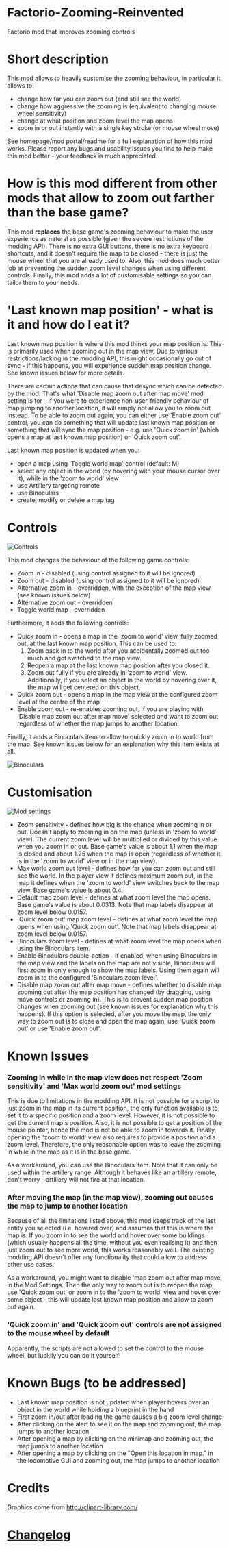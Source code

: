 # Factorio-Zooming-Reinvented
Factorio mod that improves zooming controls


# Short description

This mod allows to heavily customise the zooming behaviour, in particular it allows to:

* change how far you can zoom out (and still see the world)
* change how aggressive the zooming is (equivalent to changing mouse wheel sensitivity)
* change at what position and zoom level the map opens
* zoom in or out instantly with a single key stroke (or mouse wheel move)

See homepage/mod portal/readme for a full explanation of how this mod works. Please report any bugs and usability issues you find to help make this mod better - your feedback is much appreciated.


# How is this mod different from other mods that allow to zoom out farther than the base game?

This mod **replaces** the base game's zooming behaviour to make the user experience as natural as possible (given the severe restrictions of the modding API). There is no extra GUI buttons, there is no extra keyboard shortcuts, and it doesn't require the map to be closed - there is just the mouse wheel that you are already used to. Also, this mod does much better job at preventing the sudden zoom level changes when using different controls. Finally, this mod adds a lot of customisable settings so you can tailor them to your needs.


# 'Last known map position' - what is it and how do I eat it?

Last known map position is where this mod thinks your map position is. This is primarily used when zooming out in the map view. Due to various restrictions/lacking in the modding API, this might occasionally go out of sync - if this happens, you will experience sudden map position change. See known issues below for more details.

There are certain actions that can cause that desync which can be detected by the mod. That's what 'Disable map zoom out after map move' mod setting is for - if you were to experience non-user-friendly behaviour of map jumping to another location, it will simply not allow you to zoom out instead. To be able to zoom out again, you can either use 'Enable zoom out' control, you can do something that will update last known map position or something that will sync the map position - e.g. use 'Quick zoom in' (which opens a map at last known map position) or 'Quick zoom out'.

Last known map position is updated when you:

* open a map using 'Toggle world map' control (default: M)
* select any object in the world (by hovering with your mouse cursor over it), while in the 'zoom to world' view
* use Artillery targeting remote
* use Binoculars
* create, modify or delete a map tag


# Controls

![Controls](https://raw.githubusercontent.com/Jarcionek/Factorio-Zooming-Reinvented/master/screenshots/controls.png)

This mod changes the behaviour of the following game controls:

* Zoom in - disabled (using control assigned to it will be ignored)
* Zoom out - disabled (using control assigned to it will be ignored)
* Alternative zoom in - overridden, with the exception of the map view (see known issues below)
* Alternative zoom out - overridden
* Toggle world map - overridden

Furthermore, it adds the following controls:

* Quick zoom in - opens a map in the 'zoom to world' view, fully zoomed out, at the last known map position. This can be used to:
    1. Zoom back in to the world after you accidentally zoomed out too much and got switched to the map view.
    2. Reopen a map at the last known map position after you closed it.
    3. Zoom out fully if you are already in 'zoom to world' view. Additionally, if you select an object in the world by hovering over it, the map will get centered on this object.
* Quick zoom out - opens a map in the map view at the configured zoom level at the centre of the map
* Enable zoom out - re-enables zooming out, if you are playing with 'Disable map zoom out after map move' selected and want to zoom out regardless of whether the map jumps to another location.

Finally, it adds a Binoculars item to allow to quickly zoom in to world from the map. See known issues below for an explanation why this item exists at all.

![Binoculars](https://raw.githubusercontent.com/Jarcionek/Factorio-Zooming-Reinvented/master/screenshots/binoculars-screenshot.png)


# Customisation

![Mod settings](https://raw.githubusercontent.com/Jarcionek/Factorio-Zooming-Reinvented/master/screenshots/mod-settings.png)

* Zoom sensitivity - defines how big is the change when zooming in or out. Doesn't apply to zooming in on the map (unless in 'zoom to world' view). The current zoom level will be multiplied or divided by this value when you zoom in or out. Base game's value is about 1.1 when the map is closed and about 1.25 when the map is open (regardless of whether it is in the 'zoom to world' view or in the map view).
* Max world zoom out level - defines how far you can zoom out and still see the world. In the player view it defines maximum zoom out, in the map it defines when the 'zoom to world' view switches back to the map view. Base game's value is about 0.4.
* Default map zoom level - defines at what zoom level the map opens. Base game's value is about 0.0313. Note that map labels disappear at zoom level below 0.0157.
* 'Quick zoom out' map zoom level - defines at what zoom level the map opens when using 'Quick zoom out'. Note that map labels disappear at zoom level below 0.0157.
* Binoculars zoom level - defines at what zoom level the map opens when using the Binoculars item.
* Enable Binoculars double-action - if enabled, when using Binoculars in the map view and the labels on the map are not visible, Binoculars will first zoom in only enough to show the map labels. Using them again will zoom in to the configured 'Binoculars zoom level'.
* Disable map zoom out after map move - defines whether to disable map zooming out after the map position has changed (by dragging, using move controls or zooming in). This is to prevent sudden map position changes when zooming out (see known issues for explanation why this happens). If this option is selected, after you move the map, the only way to zoom out is to close and open the map again, use 'Quick zoom out' or use 'Enable zoom out'.


# Known Issues

### Zooming in while in the map view does not respect 'Zoom sensitivity' and 'Max world zoom out' mod settings

This is due to limitations in the modding API. It is not possible for a script to just zoom in the map in its current position, the only function available is to set it to a specific position and a zoom level. However, it is not possible to get the current map's position. Also, it is not possible to get a position of the mouse pointer, hence the mod is not be able to zoom in towards it. Finally, opening the 'zoom to world' view also requires to provide a position and a zoom level. Therefore, the only reasonable option was to leave the zooming in while in the map as it is in the base game.

As a workaround, you can use the Binoculars item. Note that it can only be used within the artillery range. Although it behaves like an artillery remote, don't worry - artillery will not fire at that location.

### After moving the map (in the map view), zooming out causes the map to jump to another location

Because of all the limitations listed above, this mod keeps track of the last entity you selected (i.e. hovered over) and assumes that this is where the map is. If you zoom in to see the world and hover over some buildings (which usually happens all the time, without you even realising it) and then just zoom out to see more world, this works reasonably well. The existing modding API doesn't offer any functionality that could allow to address other use cases.

As a workaround, you might want to disable 'map zoom out after map move' in the Mod Settings. Then the only way to zoom out is to reopen the map, use 'Quick zoom out' or zoom in to the 'zoom to world' view and hover over some object - this will update last known map position and allow to zoom out again.

### 'Quick zoom in' and 'Quick zoom out' controls are not assigned to the mouse wheel by default

Apparently, the scripts are not allowed to set the control to the mouse wheel, but luckily you can do it yourself!


# Known Bugs (to be addressed)

* Last known map position is not updated when player hovers over an object in the world while holding a blueprint in the hand
* First zoom in/out after loading the game causes a big zoom level change
* After clicking on the alert to see it on the map and zooming out, the map jumps to another location
* After opening a map by clicking on the minimap and zooming out, the map jumps to another location
* After opening a map by clicking on the "Open this location in map." in the locomotive GUI and zooming out, the map jumps to another location


# Credits

Graphics come from http://clipart-library.com/


# [Changelog](https://raw.githubusercontent.com/Jarcionek/Factorio-Zooming-Reinvented/master/changelog.txt)
